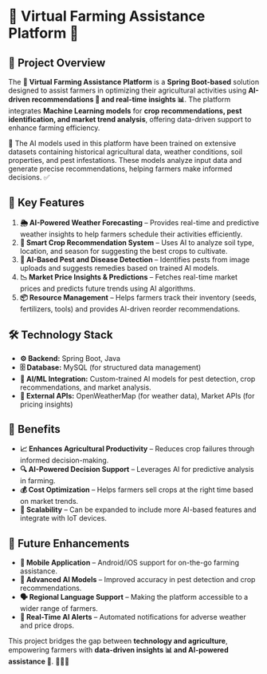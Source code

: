 # 🌾 Virtual Farming Assistance Platform 🚜 

## 📌 Project Overview
The **🌱 Virtual Farming Assistance Platform** is a **Spring Boot-based** solution designed to assist farmers in optimizing their agricultural activities using **AI-driven recommendations 🤖 and real-time insights 📊**. The platform integrates **Machine Learning models** for **crop recommendations, pest identification, and market trend analysis**, offering data-driven support to enhance farming efficiency.

🧠 The AI models used in this platform have been trained on extensive datasets containing historical agricultural data, weather conditions, soil properties, and pest infestations. These models analyze input data and generate precise recommendations, helping farmers make informed decisions. ✅

## 🌟 Key Features
1. **🌦️ AI-Powered Weather Forecasting** – Provides real-time and predictive weather insights to help farmers schedule their activities efficiently.
2. **🌾 Smart Crop Recommendation System** – Uses AI to analyze soil type, location, and season for suggesting the best crops to cultivate.
3. **🐛 AI-Based Pest and Disease Detection** – Identifies pests from image uploads and suggests remedies based on trained AI models.
4. **📉 Market Price Insights & Predictions** – Fetches real-time market prices and predicts future trends using AI algorithms.
5. **📦 Resource Management** – Helps farmers track their inventory (seeds, fertilizers, tools) and provides AI-driven reorder recommendations.

## 🛠️ Technology Stack
- **⚙️ Backend:** Spring Boot, Java
- **🗄️ Database:** MySQL (for structured data management)
- **🤖 AI/ML Integration:** Custom-trained AI models for pest detection, crop recommendations, and market analysis.
- **🔗 External APIs:** OpenWeatherMap (for weather data), Market APIs (for pricing insights)

## 🎯 Benefits
- **📈 Enhances Agricultural Productivity** – Reduces crop failures through informed decision-making.
- **🔍 AI-Powered Decision Support** – Leverages AI for predictive analysis in farming.
- **💰 Cost Optimization** – Helps farmers sell crops at the right time based on market trends.
- **📡 Scalability** – Can be expanded to include more AI-based features and integrate with IoT devices.

## 🚀 Future Enhancements
- **📱 Mobile Application** – Android/iOS support for on-the-go farming assistance.
- **🧠 Advanced AI Models** – Improved accuracy in pest detection and crop recommendations.
- **🗣️ Regional Language Support** – Making the platform accessible to a wider range of farmers.
- **📢 Real-Time AI Alerts** – Automated notifications for adverse weather and price drops.

This project bridges the gap between **technology and agriculture**, empowering farmers with **data-driven insights 📊 and AI-powered assistance 🤖**. 🌿🚜✨
